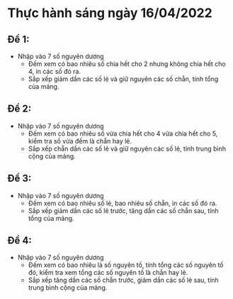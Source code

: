 # Thực hành sáng ngày 16/04/2022

## Đề 1: 
- Nhập vào 7 số nguyên dương
  - Đếm xem có bao nhiêu số chia hết cho 2 nhưng không chia hết cho 4, in các số đó ra.
  - Sắp xếp giảm dần các số lẻ và giữ nguyên các số chẫn, tính tổng của mảng.

## Đề 2: 
- Nhập vào 7 số nguyên dương
  - Đếm xem có bao nhiêu số vừa chia hết cho 4 vừa chia hết cho 5, kiểm tra số vừa đếm là chẵn hay lẻ.
  - Sắp xếp chẫn dần các số lẻ và giữ nguyên các số lẻ, tính trung bình cộng của mảng.

## Đề 3: 
- Nhập vào 7 số nguyên dương
  - Đếm xem có bao nhiêu số lẻ, bao nhiêu số chẵn, in các số đó ra.
  - Sắp xếp giảm dần các số lẻ trước, tăng dần các số chẵn sau, tính tổng của mảng.

## Đề 4: 
- Nhập vào 7 số nguyên dương
  - Đếm xem có bao nhiêu là số nguyên tố, tính tổng các số nguyên tố đó, kiểm tra xem tổng các số nguyên tố là chẵn hay lẻ.
  - Sắp xếp tăng dần các số chẵn trước, giảm dần các số lẻ sau, tính trung bình cộng của mảng.
